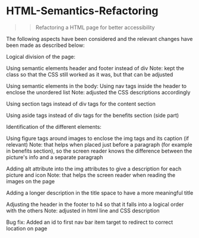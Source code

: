 # HTML-Semantics-Refactoring

>> Refactoring a HTML page for better accessibility

The following aspects have been considered and the relevant changes have been made as described below:


Logical division of the page:

Using semantic elements header and footer instead of div
    Note: kept the class so that the CSS still worked as it was, but that can be adjusted

Using semantic elements in the body:
Using nav tags inside the header to enclose the unordered list
    Note: adjusted the CSS descriptions accordingly

Using section tags instead of div tags for the content section

Using aside tags instead of div tags for the benefits section (side part)


Identification of the different elements:

Using figure tags around images to enclose the img tags and its caption (if relevant)
    Note: that helps when placed just before a paragraph (for example in benefits section), so the screen reader knows the difference between the picture's info and a separate paragraph

Adding alt attribute into the img attributes to give a description for each picture and icon
    Note: that helps the screen reader when reading the images on the page

Adding a longer description in the title space to have a more meaningful title

Adjusting the header in the footer to h4 so that it falls into a logical order with the others
    Note: adjusted in html line and CSS description


Bug fix:
Added an id to first nav bar item target to redirect to correct location on page

